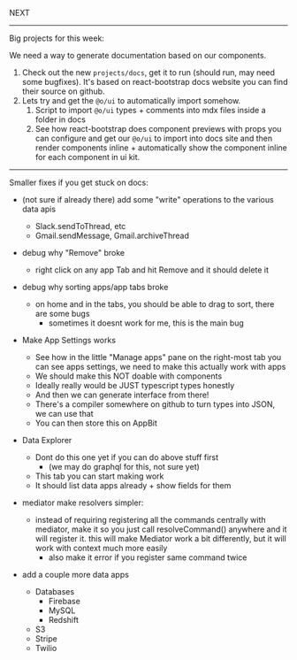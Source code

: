 NEXT

---

Big projects for this week:

We need a way to generate documentation based on our components.

1. Check out the new `projects/docs`, get it to run (should run, may need some bugfixes). It's based on react-bootstrap docs website you can find their source on github.
2. Lets try and get the `@o/ui` to automatically import somehow.
   1. Script to import `@o/ui` types + comments into mdx files inside a folder in docs
   2. See how react-bootstrap does component previews with props you can configure and get our `@o/ui` to import into docs site and then render components inline + automatically show the component inline for each component in ui kit.

---

Smaller fixes if you get stuck on docs:

- (not sure if already there) add some "write" operations to the various data apis
  - Slack.sendToThread, etc
  - Gmail.sendMessage, Gmail.archiveThread


- debug why "Remove" broke
  - right click on any app Tab and hit Remove and it should delete it


- debug why sorting apps/app tabs broke
  - on home and in the tabs, you should be able to drag to sort, there are some bugs
    - sometimes it doesnt work for me, this is the main bug

- Make App Settings works
  - See how in the little "Manage apps" pane on the right-most tab you can see apps settings, we need to make this actually work with apps
  - We should make this NOT doable with components
  - Ideally really would be JUST typescript types honestly
  - And then we can generate interface from there!
  - There's a compiler somewhere on github to turn types into JSON, we can use that
  - You can then store this on AppBit

- Data Explorer
  - Dont do this one yet if you can do above stuff first
    - (we may do graphql for this, not sure yet)
  - This tab you can start making work
  - It should list data apps already + show fields for them

- mediator make resolvers simpler:
  - instead of requiring registering all the commands centrally with mediator, make it so you just call resolveCommand() anywhere and it will register it. this will make Mediator work a bit differently, but it will work with context much more easily
    - also make it error if you register same command twice

- add a couple more data apps
  - Databases
    - Firebase
    - MySQL
    - Redshift
  - S3
  - Stripe
  - Twilio

